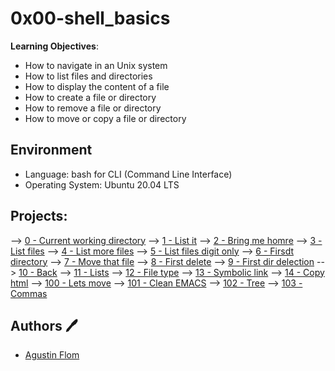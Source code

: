 # 0x00-shell_basics

**Learning Objectives**:
* How to navigate in an Unix system
* How to list files and directories
* How to display the content of a file
* How to create a file or directory
* How to remove a file or directory
* How to move or copy a file or directory 

## Environment 
* Language: bash for CLI (Command Line Interface)
* Operating System: Ubuntu 20.04 LTS 

## Projects:

--> [0 - Current working directory](./0-current_working_directory)
--> [1 - List it](./1-listit)
--> [2 - Bring me homre](./2-bring_me_home)
--> [3 - List files](./3-listfiles)
--> [4 - List more files](./4-listmorefiles)
--> [5 - List files digit only](./5-listfilesdigitonly)
--> [6 - Firsdt directory](./6-firstdirectory)
--> [7 - Move that file](./7-movethatfile)
--> [8 - First delete](./8-firstdelete)
--> [9 - First dir delection](./9-firstdirdeletion)
--> [10 - Back](./10-back)
--> [11 - Lists](./11-lists)
--> [12 - File type](./12-file_type)
--> [13 - Symbolic link](./13-symbolic_link)
--> [14 - Copy html](./14-copy_html)
--> [100 - Lets move](./100-lets_move)
--> [101 - Clean EMACS](./101-clean_emacs)
--> [102 - Tree](./102-tree)
--> [103 - Commas](./103-commas)

## Authors :pen:

* [Agustin Flom](https://www.linkedin.com/in/agustin-f/)

